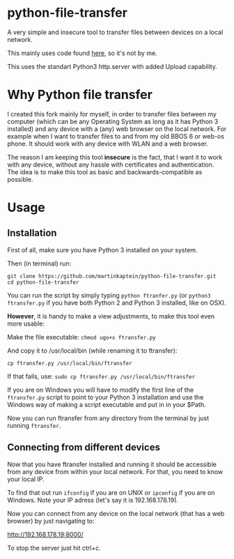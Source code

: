 # python-file-transfer

A very simple and insecure tool to transfer files between devices on a local network.

This mainly uses code found [here](https://gist.github.com/amdei/7a83e61373a040697e48), so it's not by me.

This uses the standart Python3 http.server with added Upload capability.

# Why Python file transfer

I created this fork mainly for myself, in order to transfer files between my computer (which can be any Operating System as long as it has Python 3 installed) and any device with a (any) web browser on the local network. For example when I want to transfer files to and from my old BBOS 6 or web-os phone. It should work with any device with WLAN and a web browser.  

The reason I am keeping this tool **insecure** is the fact, that I want it to work with any device, without any hassle with certificates and authentication. The idea is to make this tool as basic and backwards-compatible as possible.

# Usage

## Installation

First of all, make sure you have Python 3 installed on your system.

Then (in terminal) run:

```
git clone https://github.com/martinkaptein/python-file-transfer.git
cd python-file-transfer
```

You can run the script by simply typing `python ftranfer.py` (or `python3 ftransfer.py` if you have both Python 2 and Python 3 installed, like on OSX).

**However**, it is handy to make a view adjustments, to make this tool even more usable:

Make the file executable: `chmod ugo+x ftransfer.py`

And copy it to /usr/local/bin (while renaming it to ftransfer):

`cp ftransfer.py /usr/local/bin/ftransfer`

If that fails, use: `sudo cp ftransfer.py /usr/local/bin/ftransfer` 

If you are on Windows you will have to modify the first line of the `ftransfer.py` script to point to your Python 3 installation and use the Windows way of making a script executable and put in in your $Path.


Now you can run ftransfer from any directory from the terminal by just running `ftransfer`.

## Connecting from different devices

Now that you have ftransfer installed and running it should be accessible from any device from within your local network. For that, you need to know your local IP.

To find that out run `ifconfig` if you are on UNIX or `ipconfig` if you are on Windows.
Note your IP adress (let's say it is 192.168.178.19).

Now you can connect from any device on the local network (that has a web browser) by just navigating to:

http://192.168.178.19:8000/

To stop the server just hit ctrl+c.